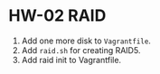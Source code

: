 # HW-02 RAID

1. Add one more disk to `Vagrantfile`.
2. Add `raid.sh` for creating RAID5.
3. Add raid init to Vagrantfile.

